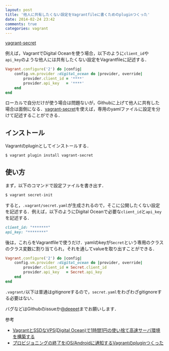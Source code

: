 ```yaml
---
layout: post
title: '他人に共有したくない設定をVagrantfileに書くためのpluginつくった'
date: 2014-02-24 23:42
comments: true
categories: vagrant
---
```


[vagrant-secret](https://github.com/tcnksm/vagrant-secret)

例えば，VagrantでDigital Oceanを使う場合，以下のように`client_id`や`api_key`のような他人には共有したくない設定をVagrantfileに記述する．

```ruby
Vagrant.configure('2') do |config|
    config.vm.provider :digital_ocean do |provider, override|
        provider.client_id = '****'
        provider.api_key   = '****'
    end
end
```

ローカルで自分だけが使う場合は問題ないが，Githubに上げて他人に共有した場合は面倒になる．[vagrant-secret](https://github.com/tcnksm/vagrant-secret)を使えば，専用のyamlファイルに設定を分けて記述することができる．


## インストール

Vagrantのpluginとしてインストールする．

```bash
$ vagrant plugin install vagrant-secret
```

## 使い方

まず，以下のコマンドで設定ファイルを書き出す．

```bash
$ vagrant secret-init
```

すると，`.vagrant/secret.yaml`が生成されるので，そこに公開したくない設定を記述する．例えば，以下のようにDigital Oceanで必要な`client_id`と`api_key`を記述する．

```ruby
client_id: "*******"
api_key: "********"
```

後は，これらをVagrantfileで使うだけ．yamlのkeyが`Secret`という専用のクラスのクラス変数に割り当てられ，それを通してvalueを取り出すことができる．

```ruby
Vagrant.configure('2') do |config|
    config.vm.provider :digital_ocean do |provider, override|
        provider.client_id = Secret.client_id
        provider.api_key   = Secret.api_key
    end
end
```

`.vagrant/`以下は普通はgitignoreするので，`secret.yaml`をわざわざgitignoreする必要はない．

バグなどはGithubのissueか[@deeeet](https://twitter.com/deeeet)までお願いします．

参考

- [VagrantとSSDなVPS(Digital Ocean)で1時間1円の使い捨て高速サーバ環境を構築する](http://blog.glidenote.com/blog/2013/12/05/digital-ocean-with-vagrant/)
- [プロビジョニングの終了をiOS/Androidに通知するVagrantのpluginつくった](http://deeeet.com/writing/2014/02/19/vagrant-pushover/)










